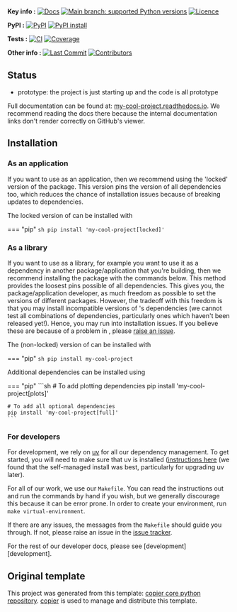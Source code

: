 <!--- --8<-- [start:description] -->
# 



**Key info :**
[![Docs](https://readthedocs.org/projects/my-cool-project/badge/?version=latest)](https://my-cool-project.readthedocs.io)
[![Main branch: supported Python versions](https://img.shields.io/python/required-version-toml?tomlFilePath=https%3A%2F%2Fraw.githubusercontent.com%2F%2F%2Fmain%2Fpyproject.toml)](https://github.com///blob/main/pyproject.toml)
[![Licence](https://img.shields.io/pypi/l/my-cool-project?label=licence)](https://github.com///blob/main/LICENCE)

**PyPI :**
[![PyPI](https://img.shields.io/pypi/v/my-cool-project.svg)](https://pypi.org/project/my-cool-project/)
[![PyPI install](https://github.com///actions/workflows/install-pypi.yaml/badge.svg?branch=main)](https://github.com///actions/workflows/install-pypi.yaml)

**Tests :**
[![CI](https://github.com///actions/workflows/ci.yaml/badge.svg?branch=main)](https://github.com///actions/workflows/ci.yaml)
[![Coverage](https://codecov.io/gh///branch/main/graph/badge.svg)](https://codecov.io/gh//)

**Other info :**
[![Last Commit](https://img.shields.io/github/last-commit//.svg)](https://github.com///commits/main)
[![Contributors](https://img.shields.io/github/contributors//.svg)](https://github.com///graphs/contributors)
## Status

<!---

We recommend having a status line in your repo
to tell anyone who stumbles on your repository where you're up to.
Some suggested options:

- prototype: the project is just starting up and the code is all prototype
- development: the project is actively being worked on
- finished: the project has achieved what it wanted
  and is no longer being worked on, we won't reply to any issues
- dormant: the project is no longer worked on
  but we might come back to it,
  if you have questions, feel free to raise an issue
- abandoned: this project is no longer worked on
  and we won't reply to any issues
-->

- prototype: the project is just starting up and the code is all prototype

<!--- --8<-- [end:description] -->

Full documentation can be found at:
[my-cool-project.readthedocs.io](https://my-cool-project.readthedocs.io/en/latest/).
We recommend reading the docs there because the internal documentation links
don't render correctly on GitHub's viewer.

## Installation

<!--- --8<-- [start:installation] -->
### As an application

If you want to use  as an application,
then we recommend using the 'locked' version of the package.
This version pins the version of all dependencies too,
which reduces the chance of installation issues
because of breaking updates to dependencies.

The locked version of  can be installed with

=== "pip"
    ```sh
    pip install 'my-cool-project[locked]'
    ```

### As a library

If you want to use  as a library,
for example you want to use it
as a dependency in another package/application that you're building,
then we recommend installing the package with the commands below.
This method provides the loosest pins possible of all dependencies.
This gives you, the package/application developer,
as much freedom as possible to set the versions of different packages.
However, the tradeoff with this freedom is that you may install
incompatible versions of 's dependencies
(we cannot test all combinations of dependencies,
particularly ones which haven't been released yet!).
Hence, you may run into installation issues.
If you believe these are because of a problem in ,
please [raise an issue](https://github.com/issues).

The (non-locked) version of  can be installed with

=== "pip"
    ```sh
    pip install my-cool-project
    ```

Additional dependencies can be installed using

=== "pip"
    ```sh
    # To add plotting dependencies
    pip install 'my-cool-project[plots]'

    # To add all optional dependencies
    pip install 'my-cool-project[full]'
    ```

### For developers

For development, we rely on [uv](https://docs.astral.sh/uv/)
for all our dependency management.
To get started, you will need to make sure that uv is installed
([instructions here](https://docs.astral.sh/uv/getting-started/installation/)
(we found that the self-managed install was best,
particularly for upgrading uv later).

For all of our work, we use our `Makefile`.
You can read the instructions out and run the commands by hand if you wish,
but we generally discourage this because it can be error prone.
In order to create your environment, run `make virtual-environment`.

If there are any issues, the messages from the `Makefile` should guide you through.
If not, please raise an issue in the
[issue tracker](https://github.com/issues).

For the rest of our developer docs, please see [development][development].

<!--- --8<-- [end:installation] -->

## Original template

This project was generated from this template:
[copier core python repository](https://gitlab.com/openscm/copier-core-python-repository).
[copier](https://copier.readthedocs.io/en/stable/) is used to manage and
distribute this template.
